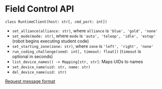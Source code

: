 # Field Control API

`class RuntimeClient(host: str[, cmd_port: int])`

* `set_alliance(alliance: str)`, where `alliance` is `'blue', 'gold', 'none'`
* `set_mode(mode: str)`, where `mode` is `'auto', 'teleop', 'idle', 'estop'` (robot begins executing student code)
* `set_starting_zone(zone: str)`, where `zone` is `'left', 'right', 'none'`
* `run_coding_challenge(seed: int[, timeout: float])` (`timeout` is optional in seconds)
* `list_device_names() -> Mapping[str, str]`: Maps UIDs to names
* `set_device_name(uid: str, name: str)`
* `del_device_name(uid: str)`

[Request message format](https://github.com/msgpack-rpc/msgpack-rpc/blob/master/spec.md#request-message)
